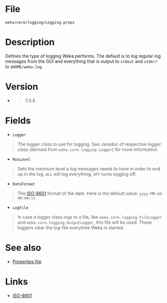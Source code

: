 
# File
`weka/core/logging/Logging.props`

# Description
Defines the type of logging Weka performs. The default is to log regular log messages from the GUI and everything that is output to `stdout` and `stderr` to `$HOME/weka.log`.

# Version
* > 3.5.8

# Fields
* `Logger`
> The logger class to use for logging. See Javadoc of respective logger class (derived from `weka.core.logging.Logger`) for more information.
* `MinLevel`
> Sets the minimum level a log messages needs to have in order to end up in the log. `ALL` will log everything, `OFF` turns logging off.
* `DateFormat`
> The [ISO-8601](https://en.wikipedia.org/wiki/ISO_8601) format of the date. Here is the default value:
> `yyyy-MM-dd HH:mm:ss`

* `LogFile`
> In case a logger class logs to a file, like `weka.core.logging.FileLogger` and `weka.core.logging.OutputLogger`, this file will be used. These loggers clear the log-file everytime Weka is started.

# See also
* [Properties file](properties_file.md)

# Links
* [ISO-8601](https://en.wikipedia.org/wiki/ISO_8601)
